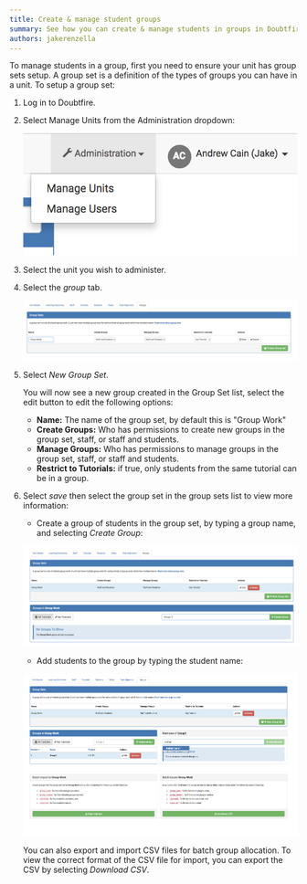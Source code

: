```yaml
---
title: Create & manage student groups
summary: See how you can create & manage students in groups in Doubtfire.
authors: jakerenzella
---
```


To manage students in a group, first you need to ensure your unit has group sets setup. A group set is a definition of
the types of groups you can have in a unit. To setup a group set:

1. Log in to Doubtfire.

1. Select Manage Units from the Administration dropdown:

   ![Manage Units](/guides/create-manage-student-groups/manage-units.png)

1. Select the unit you wish to administer.

1. Select the _group_ tab.

   ![Manage Groups](/guides/create-manage-student-groups/group-set.png)

1. Select _New Group Set_.

   You will now see a new group created in the Group Set list, select the edit button to edit the following options:

   - **Name:** The name of the group set, by default this is "Group Work"
   - **Create Groups:** Who has permissions to create new groups in the group set, staff, or staff and students.
   - **Manage Groups:** Who has permissions to manage groups in the group set, staff, or staff and students.
   - **Restrict to Tutorials:** if true, only students from the same tutorial can be in a group.

1. Select _save_ then select the group set in the group sets list to view more information:

   - Create a group of students in the group set, by typing a group name, and selecting _Create Group_:

   ![Create Group](/guides/create-manage-student-groups/new-group.png)

   - Add students to the group by typing the student name:

   ![Adding Students to Group](/guides/create-manage-student-groups/adding-members.png)

   You can also export and import CSV files for batch group allocation. To view the correct format of the CSV file for
   import, you can export the CSV by selecting _Download CSV_.
